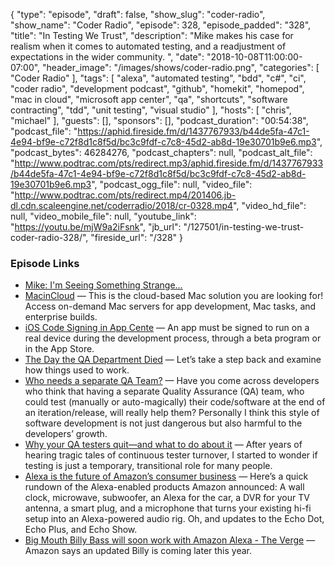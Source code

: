{
  "type": "episode",
  "draft": false,
  "show_slug": "coder-radio",
  "show_name": "Coder Radio",
  "episode": 328,
  "episode_padded": "328",
  "title": "In Testing We Trust",
  "description": "Mike makes his case for realism when it comes to automated testing, and a readjustment of expectations in the wider community. ",
  "date": "2018-10-08T11:00:00-07:00",
  "header_image": "/images/shows/coder-radio.png",
  "categories": [
    "Coder Radio"
  ],
  "tags": [
    "alexa",
    "automated testing",
    "bdd",
    "c#",
    "ci",
    "coder radio",
    "development podcast",
    "github",
    "homekit",
    "homepod",
    "mac in cloud",
    "microsoft app center",
    "qa",
    "shortcuts",
    "software contracting",
    "tdd",
    "unit testing",
    "visual studio"
  ],
  "hosts": [
    "chris",
    "michael"
  ],
  "guests": [],
  "sponsors": [],
  "podcast_duration": "00:54:38",
  "podcast_file": "https://aphid.fireside.fm/d/1437767933/b44de5fa-47c1-4e94-bf9e-c72f8d1c8f5d/bc3c9fdf-c7c8-45d2-ab8d-19e30701b9e6.mp3",
  "podcast_bytes": 46284276,
  "podcast_chapters": null,
  "podcast_alt_file": "http://www.podtrac.com/pts/redirect.mp3/aphid.fireside.fm/d/1437767933/b44de5fa-47c1-4e94-bf9e-c72f8d1c8f5d/bc3c9fdf-c7c8-45d2-ab8d-19e30701b9e6.mp3",
  "podcast_ogg_file": null,
  "video_file": "http://www.podtrac.com/pts/redirect.mp4/201406.jb-dl.cdn.scaleengine.net/coderradio/2018/cr-0328.mp4",
  "video_hd_file": null,
  "video_mobile_file": null,
  "youtube_link": "https://youtu.be/mjW9a2iFsnk",
  "jb_url": "/127501/in-testing-we-trust-coder-radio-328/",
  "fireside_url": "/328"
}


### Episode Links

  * [Mike: I'm Seeing Something Strange...](https://twitter.com/dominucco/status/1047287488732123136 "Mike: I'm Seeing Something Strange...")
  * [MacinCloud](https://www.macincloud.com/ "MacinCloud") — This is the cloud-based Mac solution you are looking for! Access on-demand Mac servers for app development, Mac tasks, and enterprise builds.
  * [iOS Code Signing in App Cente](https://docs.microsoft.com/en-us/appcenter/build/ios/code-signing "iOS Code Signing in App Cente") — An app must be signed to run on a real device during the development process, through a beta program or in the App Store. 
  * [The Day the QA Department Died](https://www.infoq.com/articles/day-qa-dept-died "The Day the QA Department Died") — Let’s take a step back and examine how things used to work.
  * [Who needs a separate QA Team?](https://blogs.agilefaqs.com/2009/01/14/who-needs-a-separate-qa-team/ "Who needs a separate QA Team?") — Have you come across developers who think that having a separate Quality Assurance (QA) team, who could test (manually or auto-magically) their code/software at the end of an iteration/release, will really help them? Personally I think this style of software development is not just dangerous but also harmful to the developers’ growth.
  * [Why your QA testers quit—and what to do about it](https://techbeacon.com/why-your-qa-testers-quit%E2%80%94-what-do-about-it "Why your QA testers quit—and what to do about it") — After years of hearing tragic tales of continuous tester turnover, I started to wonder if testing is just a temporary, transitional role for many people.
  * [Alexa is the future of Amazon’s consumer business](https://qz.com/1398622/alexa-is-the-future-of-amazons-consumer-business/ "Alexa is the future of Amazon’s consumer business") — Here’s a quick rundown of the Alexa-enabled products Amazon announced: A wall clock, microwave, subwoofer, an Alexa for the car, a DVR for your TV antenna, a smart plug, and a microphone that turns your existing hi-fi setup into an Alexa-powered audio rig. Oh, and updates to the Echo Dot, Echo Plus, and Echo Show.
  * [Big Mouth Billy Bass will soon work with Amazon Alexa - The Verge](https://www.theverge.com/circuitbreaker/2017/9/27/16375650/big-mouth-billy-bass-alexa-amazon "Big Mouth Billy Bass will soon work with Amazon Alexa - The Verge") — Amazon says an updated Billy is coming later this year.


